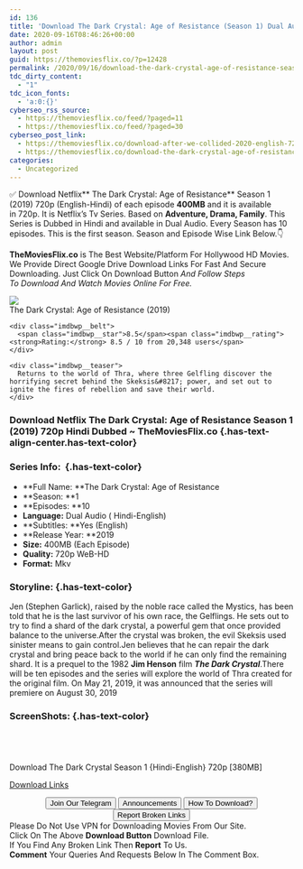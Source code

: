 ```yaml
---
id: 136
title: 'Download The Dark Crystal: Age of Resistance (Season 1) Dual Audio {Hindi-English} 720p [380MB]'
date: 2020-09-16T08:46:26+00:00
author: admin
layout: post
guid: https://themoviesflix.co/?p=12428
permalink: /2020/09/16/download-the-dark-crystal-age-of-resistance-season-1-dual-audio-hindi-english-720p-380mb/
tdc_dirty_content:
  - "1"
tdc_icon_fonts:
  - 'a:0:{}'
cyberseo_rss_source:
  - https://themoviesflix.co/feed/?paged=11
  - https://themoviesflix.co/feed/?paged=30
cyberseo_post_link:
  - https://themoviesflix.co/download-after-we-collided-2020-english-720p-1080p/
  - https://themoviesflix.co/download-the-dark-crystal-age-of-resistance-season-1-hindi-720p/
categories:
  - Uncategorized
---
```

✅&nbsp;Download&nbsp;Netflix**&nbsp;The Dark Crystal: Age of Resistance**&nbsp;Season 1 (2019)&nbsp;720p&nbsp;(English-Hindi) of each episode&nbsp;**400MB**&nbsp;and it is available in&nbsp;720p. It is&nbsp;Netflix’s&nbsp;Tv Series. Based on&nbsp;**Adventure, Drama, Family**. This Series is Dubbed in Hindi and available in Dual Audio. Every Season has 10 episodes. This is the first season. Season and Episode Wise Link Below.👇

**TheMoviesFlix.co**&nbsp;is The Best Website/Platform For Hollywood HD Movies. We Provide Direct Google Drive Download Links For Fast And Secure Downloading. Just Click On Download Button&nbsp;_And Follow Steps To&nbsp;Download And Watch Movies Online For Free._

<div class="imdbwp imdbwp--movie dark">
  <div class="imdbwp__thumb">
    <a class="imdbwp__link" target="_blank" title="The Dark Crystal: Age of Resistance" href="https://www.imdb.com/title/tt6905542/" rel="nofollow noopener noreferrer"><img class="imdbwp__img" src="https://m.media-amazon.com/images/M/MV5BNjVjODZmYWEtNjZhNC00MTdkLTgyMGYtNDBiODRmMzJkMDdjXkEyXkFqcGdeQXVyNjg2NjQwMDQ@._V1_SX300.jpg" /></a>
  </div>
  
  <div class="imdbwp__content">
    <div class="imdbwp__header">
      <span class="imdbwp__title">The Dark Crystal: Age of Resistance</span> (2019)
    </div>
    
    <div class="imdbwp__belt">
      <span class="imdbwp__star">8.5</span><span class="imdbwp__rating"><strong>Rating:</strong> 8.5 / 10 from 20,348 users</span>
    </div>
    
    <div class="imdbwp__teaser">
      Returns to the world of Thra, where three Gelfling discover the horrifying secret behind the Skeksis&#8217; power, and set out to ignite the fires of rebellion and save their world.
    </div>
  </div>
</div>

### Download&nbsp;Netflix&nbsp;The Dark Crystal: Age of Resistance Season 1 (2019)&nbsp;720p&nbsp;Hindi Dubbed ~ TheMoviesFlix.co {.has-text-align-center.has-text-color}

### Series Info:&nbsp; {.has-text-color}

  * **Full Name:&nbsp;**The Dark Crystal: Age of Resistance
  * **Season:&nbsp;**1
  * **Episodes:&nbsp;**10
  * **Language:**&nbsp;Dual Audio ( Hindi-English)
  * **Subtitles:&nbsp;**Yes (English)
  * **Release Year:&nbsp;**2019
  * **Size:**&nbsp;400MB (Each Episode)
  * **Quality:**&nbsp;720p&nbsp;WeB-HD
  * **Format:**&nbsp;Mkv

### Storyline: {.has-text-color}

Jen (Stephen Garlick), raised by the noble race called the Mystics, has been told that he is the last survivor of his own race, the Gelflings. He sets out to try to find a shard of the dark crystal, a powerful gem that once provided balance to the universe.After the crystal was broken, the evil Skeksis used sinister means to gain control.Jen believes that he can repair the dark crystal and bring peace back to the world if he can only find the remaining shard.&nbsp;It is a prequel to the 1982&nbsp;**Jim Henson**&nbsp;film&nbsp;**_The Dark Crystal_**.There will be ten episodes and the series will explore the world of Thra created for the original film.&nbsp;On May 21, 2019, it was announced that the series will premiere on August 30, 2019

### ScreenShots: {.has-text-color}

<div class="wp-block-image">
  <figure class="aligncenter"><img src="https://i.imgur.com/My3DA0g.jpg" alt /></figure>
</div>

<div class="wp-block-image">
  <figure class="aligncenter"><img src="https://i.imgur.com/rNOiSNH.jpg" alt /></figure>
</div>

<div class="wp-block-image">
  <figure class="aligncenter"><img src="https://i.imgur.com/wqqy54L.jpg" alt /></figure>
</div>

<div class="wp-block-image">
  <figure class="aligncenter"><img src="https://i.imgur.com/SGxiAhj.jpg" alt /></figure>
</div>

<p class="has-text-align-center has-text-color has-medium-font-size">
  Download The Dark Crystal Season 1 {Hindi-English} 720p [380MB]
</p>

<span class="mb-center maxbutton-3-center"><span class="maxbutton-3-container mb-container"><a class="maxbutton-3 maxbutton maxbutton-post-button" target="_blank" rel="nofollow noopener noreferrer" href="https://coinquint.com/a1566/"><span class="mb-text">Download Links</span></a></span></span>

<center>
</center>

<center>
  <a href="https://t.me/themoviesflixcom" target="_blank" data-wpel-link="external" rel="nofollow external noopener noreferrer"><button class="button button5">Join Our Telegram</button></a> <a href="https://themoviesflix.co/download-the-dark-crystal-age-of-resistance-season-1-hindi-720p/#" target="_blank" data-wpel-link="external" rel="nofollow external noopener noreferrer"><button class="button button5">Announcements</button></a> <a href="https://themoviesflix.com/how-to-download/" target="_blank" data-wpel-link="external" rel="nofollow external noopener noreferrer"><button class="button button5">How To Download?</button></a> <a href="https://themoviesflix.co/download-the-dark-crystal-age-of-resistance-season-1-hindi-720p/#" target="_blank" data-wpel-link="external" rel="nofollow external noopener noreferrer"><button class="button button5">Report Broken Links</button></a>
</center>

<div class="alert alert-danger">
  Please Do Not Use VPN for Downloading Movies From Our Site.
</div>

<div class="alert alert-success">
  Click On The Above <strong>Download Button</strong> Download File.
</div>

<div class="alert alert-warning">
  If You Find Any Broken Link Then <strong>Report</strong> To Us.
</div>

<div class="alert alert-info">
  <strong>Comment</strong> Your Queries And Requests Below In The Comment Box.
</div>